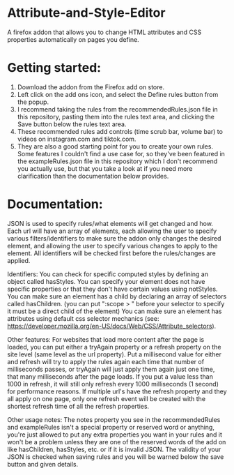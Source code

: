# Attribute-and-Style-Editor
A firefox addon that allows you to change HTML attributes and CSS properties automatically on pages you define.

# Getting started:
1. Download the addon from the Firefox add on store.
2. Left click on the add ons icon, and select the Define rules button from the popup.
3. I recommend taking the rules from the recommendedRules.json file in this repository, pasting them into the rules text area, and clicking the Save button below the rules text area.
4. These recommended rules add controls (time scrub bar, volume bar) to videos on instagram.com and tiktok.com.
5. They are also a good starting point for you to create your own rules. Some features I couldn't find a use case for, so they've been featured in the exampleRules.json file in this repository which I don't recommend you actually use, but that you take a look at if you need more clarification than the documentation below provides.

# Documentation:
JSON is used to specify rules/what elements will get changed and how. Each url will have an array of elements, each allowing the user to specify various filters/identifiers to make sure the addon only changes the desired element, and allowing the user to specify various changes to apply to the element. All identifiers will be checked first before the rules/changes are applied.

Identifiers: You can check for specific computed styles by defining an object called hasStyles. You can specify your element does not have specific properties or that they don't have certain values using notStyles. You can make sure an element has a child by declaring an array of selectors called hasChildren. (you can put ":scope > " before your selector to specify it must be a direct child of the element) You can make sure an element has attributes using default css selector mechanics (see: https://developer.mozilla.org/en-US/docs/Web/CSS/Attribute_selectors).

Other features:
For websites that load more content after the page is loaded, you can put either a tryAgain property or a refresh property on the site level (same level as the url property). Put a millisecond value for either and refresh will try to apply the rules again each time that number of milliseconds passes, or tryAgain will just apply them again just one time, that many milliseconds after the page loads. If you put a value less than 1000 in refresh, it will still only refresh every 1000 milliseconds (1 second) for performance reasons. If multiple url's have the refresh property and they all apply on one page, only one refresh event will be created with the shortest refresh time of all the refresh properties.

Other usage notes:
The notes property you see in the recommendedRules and exampleRules isn't a special property or reserved word or anything, you're just allowed to put any extra properties you want in your rules and it won't be a problem unless they are one of the reserved words of the add on like hasChildren, hasStyles, etc. or if it is invalid JSON. The validity of your JSON is checked when saving rules and you will be warned below the save button and given details.
